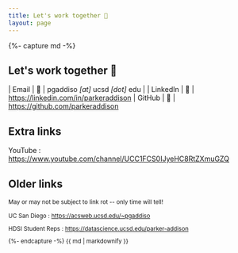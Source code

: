 ```yaml
---
title: Let's work together 📡
layout: page
---
```


<section id="contact">
{%- capture md -%}

# Let's work together 📡

| Email | 📧 | pgaddiso *[at]* ucsd *[dot]* edu |
| LinkedIn | 💼 | <https://linkedin.com/in/parkeraddison>
| GitHub | 🐙 | <https://github.com/parkeraddison>

## Extra links

YouTube
: <https://www.youtube.com/channel/UCC1FCS0IJyeHC8RtZXmuGZQ>

## Older links

<small>May or may not be subject to link rot -- only time will tell!

UC San Diego
: <https://acsweb.ucsd.edu/~pgaddiso>

HDSI Student Reps
: <https://datascience.ucsd.edu/parker-addison>

{%- endcapture -%}
{{ md | markdownify }}
</section>